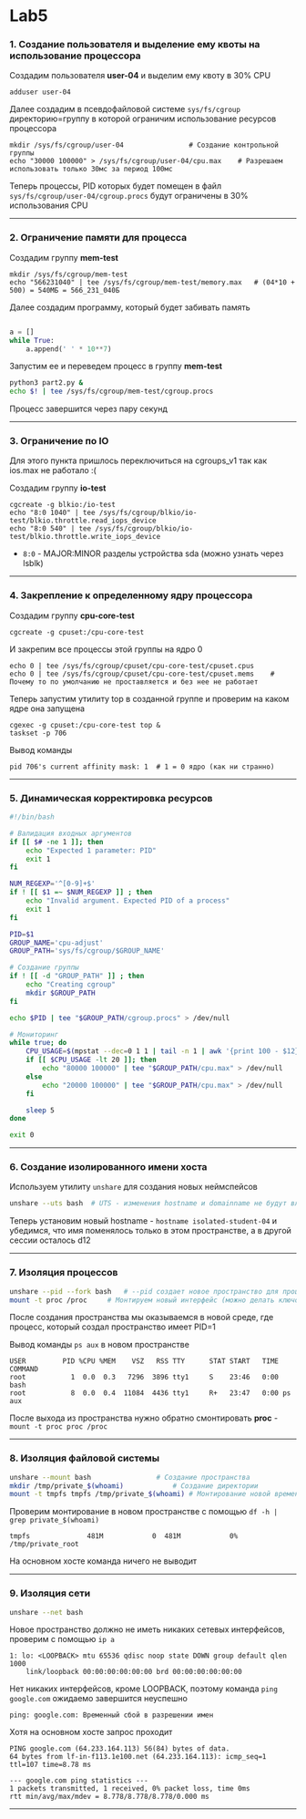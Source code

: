 # Lab5

### 1. Создание пользователя и выделение ему квоты на использование процессора
Создадим пользователя **user-04** и выделим ему квоту в 30% CPU
```
adduser user-04
```
Далее создадим в псевдофайловой системе `sys/fs/cgroup` директорию=группу в которой ограничим использование ресурсов процессора
```
mkdir /sys/fs/cgroup/user-04				# Создание контрольной группы
echo "30000 100000" > /sys/fs/cgroup/user-04/cpu.max	# Разрешаем использовать только 30мс за период 100мс
```
Теперь процессы, PID которых будет помещен в файл `sys/fs/cgroup/user-04/cgroup.procs` будут ограничены в 30% использования CPU

---

### 2. Ограничение памяти для процесса
Создадим группу **mem-test**
```
mkdir /sys/fs/cgroup/mem-test
echo "566231040" | tee /sys/fs/cgroup/mem-test/memory.max	# (04*10 + 500) = 540МБ = 566_231_040Б
```
Далее создадим программу, который будет забивать память
``` python

a = []
while True:
	a.append(' ' * 10**7)

```
Запустим ее и переведем процесс в группу **mem-test**
``` bash
python3 part2.py &
echo $! | tee /sys/fs/cgroup/mem-test/cgroup.procs
```
Процесс завершится через пару секунд

---

### 3. Ограничение по IO
Для этого пункта пришлось переключиться на cgroups_v1 так как ios.max не работало :(

Создадим группу **io-test**
```
cgcreate -g blkio:/io-test
echo "8:0 1040" | tee /sys/fs/cgroup/blkio/io-test/blkio.throttle.read_iops_device
echo "8:0 540" | tee /sys/fs/cgroup/blkio/io-test/blkio.throttle.write_iops_device
```
- `8:0` - MAJOR:MINOR разделы устройства sda (можно узнать через lsblk)

---

### 4. Закрепление к определенному ядру процессора
Создадим группу **cpu-core-test**
```
cgcreate -g cpuset:/cpu-core-test
```
И закрепим все процессы этой группы на ядро 0
```
echo 0 | tee /sys/fs/cgroup/cpuset/cpu-core-test/cpuset.cpus
echo 0 | tee /sys/fs/cgroup/cpuset/cpu-core-test/cpuset.mems	# Почему то по умолчанию не проставляется и без нее не работает
```
Теперь запустим утилиту top в созданной группе и проверим на каком ядре она запущена
```
cgexec -g cpuset:/cpu-core-test top &
taskset -p 706
```
Вывод команды
```
pid 706's current affinity mask: 1	# 1 = 0 ядро (как ни странно)
```

---

### 5. Динамическая корректировка ресурсов
``` bash
#!/bin/bash

# Валидация входных аргументов
if [[ $# -ne 1 ]]; then
	echo "Expected 1 parameter: PID"
	exit 1
fi

NUM_REGEXP='^[0-9]+$'
if ! [[ $1 =~ $NUM_REGEXP ]] ; then
	echo "Invalid argument. Expected PID of a process"
	exit 1
fi

PID=$1
GROUP_NAME='cpu-adjust'
GROUP_PATH='sys/fs/cgroup/$GROUP_NAME'

# Создание группы
if ! [[ -d "GROUP_PATH" ]] ; then
	echo "Creating cgroup"
	mkdir $GROUP_PATH
fi

echo $PID | tee "$GROUP_PATH/cgroup.procs" > /dev/null

# Мониторинг
while true; do
	CPU_USAGE=$(mpstat --dec=0 1 1 | tail -n 1 | awk '{print 100 - $12}')
	if [[ $CPU_USAGE -lt 20 ]]; then
		echo "80000 100000" | tee "$GROUP_PATH/cpu.max" > /dev/null
	else
		echo "20000 100000" | tee "$GROUP_PATH/cpu.max" > /dev/null
	fi

	sleep 5
done

exit 0
```

---

### 6. Создание изолированного имени хоста
Используем утилиту `unshare` для создания новых неймспейсов
``` bash
unshare --uts bash	# UTS - изменения hostname и domainname не будут влиять на основную систему
```
Теперь установим новый hostname - `hostname isolated-student-04` и убедимся, что имя поменялось только в этом пространстве, а в другой сессии остaлось d12

---

### 7. Изоляция процессов
``` bash
unshare --pid --fork bash	# --pid создает новое пространство для процессов, а --fork создает отдельный процесс (без него ps покажет процессы хоста)
mount -t proc /proc		# Монтируем новый интерфейс (можно делать ключом --mount-proc в unshare)
```
После создания пространства мы оказываемся в новой среде, где процесс, который создал пространство имеет PID=1

Вывод команды `ps aux` в новом пространстве
```
USER         PID %CPU %MEM    VSZ   RSS TTY      STAT START   TIME COMMAND
root           1  0.0  0.3   7296  3896 tty1     S    23:46   0:00 bash
root           8  0.0  0.4  11084  4436 tty1     R+   23:47   0:00 ps aux
```
После выхода из пространства нужно обратно смонтировать **proc** - `mount -t proc proc /proc`

---

### 8. Изоляция файловой системы
``` bash
unshare --mount bash				# Создание пространства
mkdir /tmp/private_$(whoami)			# Создание директории
mount -t tmpfs tmpfs /tmp/private_$(whoami)	# Монтирование новой временной директории
```
Проверим монтирование в новом пространстве с помощью `df -h | grep private_$(whoami)`
```
tmpfs              481M            0  481M            0% /tmp/private_root
```
На основном хосте команда ничего не выводит

---

### 9. Изоляция сети
``` bash
unshare --net bash
```
Новое пространство должно не иметь никаких сетевых интерфейсов, проверим с помощью `ip a`
```
1: lo: <LOOPBACK> mtu 65536 qdisc noop state DOWN group default qlen 1000
    link/loopback 00:00:00:00:00:00 brd 00:00:00:00:00:00
```
Нет никаких интерфейсов, кроме LOOPBACK, поэтому команда `ping google.com` ожидаемо завершится неуспешно
```
ping: google.com: Временный сбой в разрешении имен
```
Хотя на основном хосте запрос проходит
```
PING google.com (64.233.164.113) 56(84) bytes of data.
64 bytes from lf-in-f113.1e100.net (64.233.164.113): icmp_seq=1 ttl=107 time=8.78 ms

--- google.com ping statistics ---
1 packets transmitted, 1 received, 0% packet loss, time 0ms
rtt min/avg/max/mdev = 8.778/8.778/8.778/0.000 ms
```

---
